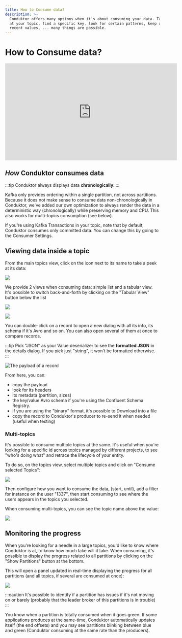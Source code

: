 ```yaml
---
title: How to Consume data?
description: >-
  Conduktor offers many options when it's about consuming your data. Take a peek
  at your topic, find a specific key, look for certain patterns, keep only the
  recent values, ... many things are possible.
---
```


# How to Consume data?

<iframe
  width="560"
  height="315"
  src="https://www.youtube.com/embed/zB9tsZN8Fbs"
  title="YouTube video player"
  frameborder="0"
  allow="accelerometer; autoplay; clipboard-write; encrypted-media; gyroscope; picture-in-picture"
  allowfullscreen
></iframe>

## _How_ Conduktor consumes data

:::tip
Conduktor always displays data **chronologically**.
:::

Kafka only provides ordering within a single partition, not across partitions. Because it does not make sense to consume data non-chronologically in Conduktor, we've added our own optimization to always render the data in a deterministic way (chronologically) while preserving memory and CPU. This also works for multi-topics consumption (see below).

If you're using Kafka Transactions in your topic, note that by default, Conduktor consumes only committed data. You can change this by going to the Consumer Settings.

## Viewing data inside a topic

From the main topics view, click on the icon next to its name to take a peek at its data:

![](../../assets/screenshot-2020-06-25-at-15.21.24.png)

We provide 2 views when consuming data: simple list and a tabular view. It's possible to switch back-and-forth by clicking on the "Tabular View" button below the list

![](<../../assets/screenshot-2020-06-25-at-15.04.41 (1).png>)

![](<../../assets/screenshot-2020-06-25-at-15.07.08 (2).png>)

You can double-click on a record to open a new dialog with all its info, its schema if it's Avro and so on. You can also open several of them at once to compare records.

:::tip
Pick "JSON" as your Value deserializer to see the **formatted JSON** in the details
dialog. If you pick just "string", it won't be formatted otherwise.
:::

![The payload of a record](../../assets/screenshot-2020-06-25-at-15.15.11.png)

From here, you can:

- copy the payload
- look for its headers
- its metadata (partition, sizes)
- the key/value Avro schema if you're using the Confluent Schema Registry.&#x20;
- if you are using the "binary" format, it's possible to Download into a file
- copy the record to Conduktor's producer to re-send it when needed (useful when testing)

### Multi-topics

It's possible to consume multiple topics at the same. It's useful when you're looking for a specific id across topics managed by different projects, to see "who's doing what" and retrace the lifecycle of your entity.

To do so, on the topics view, select multiple topics and click on "Consume selected Topics":

![](../../assets/screenshot-2020-06-25-at-14.46.18.png)

Then configure how you want to consume the data, (start, until), add a filter for instance on the user "1337", then start consuming to see where the users appears in the topics you selected.

When consuming multi-topics, you can see the topic name above the value:

![](../../assets/screenshot-2020-06-25-at-14.51.37.png)

## Monitoring the progress

When you're looking for a needle in a large topics, you'd like to know where Conduktor is at, to know how much take will it take. When consuming, it's possible to display the progress related to all partitions by clicking on the "Show Partitions" button at the bottom.

This will open a panel updated in real-time displaying the progress for all partitions (and all topics, if several are consumed at once):

![](<../../assets/screenshot-2020-06-25-at-16.48.45 (1).png>)

:::caution
It's possible to identify if a partition has issues if it's not moving on or barely (probably that
the leader broker of this partitions is in trouble)
:::

You know when a partition is totally consumed when it goes green. If some applications produces at the same-time, Conduktor automatically updates itself (the end offsets) and you may see partitions blinking between blue and green (Conduktor consuming at the same rate than the producers).
